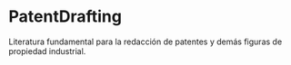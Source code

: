 # PatentDrafting
Literatura fundamental para la redacción de patentes y demás figuras de propiedad industrial.
